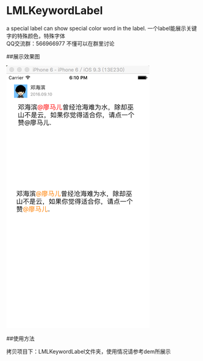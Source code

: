 # LMLKeywordLabel

a special label can show special color word in the label.  一个label能展示关键字的特殊颜色，特殊字体
<br>QQ交流群：566966977   不懂可以在群里讨论

##展示效果图

![img](https://github.com/liaodalin19903/LMLKeywordLabel/blob/master/lml.png)

##使用方法

拷贝项目下：LMLKeywordLabel文件夹，使用情况请参考dem所展示

